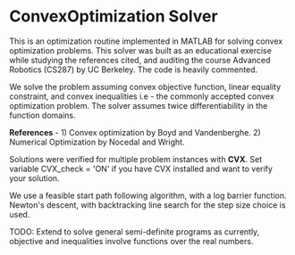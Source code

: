 # ConvexOptimization Solver

This is an optimization routine implemented in MATLAB for solving convex optimization problems. This solver was built as an educational exercise while studying the references cited, and auditing the course Advanced Robotics (CS287) by UC Berkeley. The code is heavily commented.


We solve the problem assuming convex objective function, linear equality constraint, and convex inequalities i.e - the commonly accepted convex optimization problem. The solver assumes twice differentiability in the function domains.

**References** - 1) Convex optimization by Boyd and Vandenberghe.
             2) Numerical Optimization by Nocedal and Wright.
             
Solutions were verified for multiple problem instances with **CVX**. Set variable CVX_check = 'ON' if you have CVX installed and want to verify your solution. 

We use a feasible start path following algorithm, with a log barrier function. Newton's descent, with backtracking line search for the step size choice is used. 

TODO: Extend to solve general semi-definite programs as currently, objective and inequalities involve functions over the real numbers.


             
   
